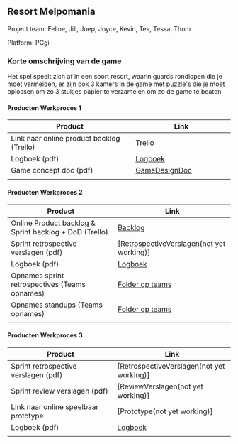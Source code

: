 ## Resort Melpomania
Project team: Feline, Jill, Joep, Joyce, Kevin, Tes, Tessa, Thom 

Platform:
PCgi

### Korte omschrijving van de game
Het spel speelt zich af in een soort resort, waarin guards rondlopen die je moet vermeiden, er zijn ook 3 kamers in de game met puzzle's die je moet oplossen om zo 3 stukjes papier te verzamelen om zo de game te beaten 
#### Producten Werkproces 1
| Product  | Link |
| ------ |  ------ |
| Link naar online product backlog (Trello) | [Trello](https://trello.com/b/s1YedWsQ/muse)
| Logboek (pdf)                             | [Logboek](https://github.com/schlorp/MuseTeam7/blob/main/Documents/Logboek%20Muse%20Project.pdf)
| Game concept doc (pdf)                    | [GameDesignDoc](https://github.com/schlorp/MuseTeam7/blob/main/Documents/Game%20Design%20Document.pdf)
|<img width=500/>|<img width=300/>|
   
#### Producten Werkproces 2
| Product  | Link |
| ------ |  ------ |
| Online Product backlog & Sprint backlog + DoD (Trello)    | [Backlog](https://trello.com/b/s1YedWsQ/muse)
| Sprint retrospective verslagen (pdf)                      | [RetrospectiveVerslagen(not yet working)]
| Logboek (pdf)                                             | [Logboek](https://github.com/schlorp/MuseTeam7/blob/main/Documents/Logboek%20Muse%20Project.pdf)
| Opnames sprint retrospectives (Teams opnames)             | [Folder op teams](https://mediacollegeamsterdam.sharepoint.com/:f:/r/teams/C20-F3M8BO-Muse-Team07/Gedeelde%20documenten/Team%2007/Sprint%20Retrospective%20Opnames?csf=1&web=1&e=p3wAys)
| Opnames standups (Teams opnames)                          | [Folder op teams](https://mediacollegeamsterdam.sharepoint.com/:f:/r/teams/C20-F3M8BO-Muse-Team07/Gedeelde%20documenten/Team%2007/Standups%20Opnames?csf=1&web=1&e=tIw1sq)
|<img width=500/>|<img width=300/>|
   
#### Producten Werkproces 3
| Product  | Link |
| ------ |  ------ |
| Sprint retrospective verslagen (pdf)  | [RetrospectiveVerslagen(not yet working)]
| Sprint review verslagen (pdf)         | [ReviewVerslagen(not yet working)]
| Link naar online speelbaar prototype  | [Prototype(not yet working)]
| Logboek (pdf)                         | [Logboek](https://github.com/schlorp/MuseTeam7/blob/main/Documents/Logboek%20Muse%20Project.pdf)
|<img width=500/>|<img width=300/>|

   [Backlog]: <https://trello.com/b/hik72z4q/mythe-2019-voorbeeld-trello>
   [Logboek]: <https://github.com/BerendWeij/agp_inlever_template/blob/master/producten/logboek.pdf>
   [GameDesignDoc]: <https://github.com/BerendWeij/agp_inlever_template/blob/master/producten/GameDesignDoc.pdf>
   [RetrospectiveVerslagen]: <https://github.com/BerendWeij/agp_inlever_template/blob/master/producten/RetrospectiveVerslagen.pdf>
   [ReviewVerslagen]: <https://github.com/BerendWeij/agp_inlever_template/blob/master/producten/ReviewVerslagen.pdf>
   [Prototype]: <https://www.mijnmytheprototype.nl>
   [Folder op teams]: <https://www.linknaarmijnfolderopteams.nl>
